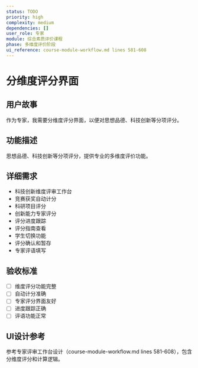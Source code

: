 ```yaml
---
status: TODO
priority: high
complexity: medium
dependencies: []
user_role: 专家
module: 综合素质评价课程
phase: 多维度评价阶段
ui_reference: course-module-workflow.md lines 581-608
---
```


# 分维度评分界面

## 用户故事
作为专家，我需要分维度评分界面，以便对思想品德、科技创新等分项评分。

## 功能描述
思想品德、科技创新等分项评分，提供专业的多维度评价功能。

## 详细需求
- 科技创新维度评审工作台
- 竞赛获奖自动计分
- 科研项目评分
- 创新能力专家评分
- 评分进度跟踪
- 评分指南查看
- 学生切换功能
- 评分确认和暂存
- 专家评语填写

## 验收标准
- [ ] 维度评分功能完整
- [ ] 自动计分准确
- [ ] 专家评分界面友好
- [ ] 进度跟踪正确
- [ ] 评语功能正常

## UI设计参考
参考专家评审工作台设计（course-module-workflow.md lines 581-608），包含分维度评分和计算逻辑。
